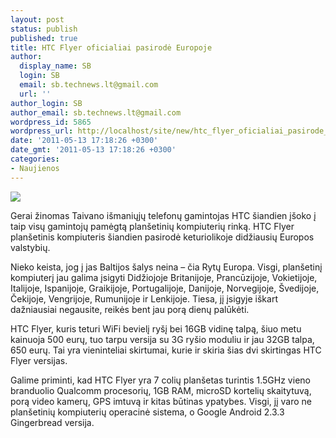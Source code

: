 ```yaml
---
layout: post
status: publish
published: true
title: HTC Flyer oficialiai pasirodė Europoje
author:
  display_name: SB
  login: SB
  email: sb.technews.lt@gmail.com
  url: ''
author_login: SB
author_email: sb.technews.lt@gmail.com
wordpress_id: 5865
wordpress_url: http://localhost/site/new/htc_flyer_oficialiai_pasirode_europoje/
date: '2011-05-13 17:18:26 +0300'
date_gmt: '2011-05-13 17:18:26 +0300'
categories:
- Naujienos
---
```

<div class="imgright"><img src="http://technews.lt/upload/htcflye.jpg"  /></div>
<p>Gerai žinomas Taivano išmaniųjų telefonų gamintojas HTC šiandien įšoko į taip visų gamintojų pamėgtą planšetinių kompiuterių rinką. HTC Flyer planšetinis kompiuteris šiandien pasirodė keturiolikoje didžiausių Europos valstybių.</p>
<p>Nieko keista, jog į jas Baltijos šalys neina – čia Rytų Europa. Visgi, planšetinį kompiuterį jau galima įsigyti Didžiojoje Britanijoje, Prancūzijoje, Vokietijoje, Italijoje, Ispanijoje, Graikijoje, Portugalijoje, Danijoje, Norvegijoje, Švedijoje, Čekijoje, Vengrijoje, Rumunijoje ir Lenkijoje. Tiesa, jį įsigyje iškart dažniausiai negausite, reikės bent jau porą dienų palūkėti.</p>
<p>HTC Flyer, kuris teturi WiFi bevielį ryšį bei 16GB vidinę talpą, šiuo metu kainuoja 500 eurų, tuo tarpu versija su 3G ryšio moduliu ir jau 32GB talpa, 650 eurų. Tai yra vieninteliai skirtumai, kurie ir skiria šias dvi skirtingas HTC Flyer versijas.</p>
<p>Galime priminti, kad HTC Flyer yra 7 colių planšetas turintis 1.5GHz vieno branduolio Qualcomm procesorių, 1GB RAM, microSD kortelių skaitytuvą, porą video kamerų, GPS imtuvą ir kitas būtinas ypatybes. Visgi, jį varo ne planšetinių kompiuterių operacinė sistema, o Google Android 2.3.3 Gingerbread versija.<br /></p>

